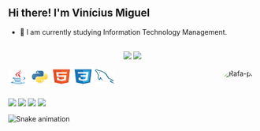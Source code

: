 ## Hi there! I'm Vinícius Miguel

- :seedling: I am currently studying Information Technology Management.

<br>

<div align="center">
  <img height="150em" src="https://github-readme-stats.vercel.app/api?username=ViniciusMiguell&show_icons=true&theme=react&include_all_commits=true&count_private=true&count_private=true"/>
  <img height="150em" src="https://github-readme-stats.vercel.app/api/top-langs/?username=ViniciusMiguell&layout=compact&langs_count=7&theme=react"/>
</div>
  
  <div style="display: inline_block"><br>
  <!--<img align="center" alt="Rafa-Js" height="30" width="40" src="https://raw.githubusercontent.com/devicons/devicon/master/icons/javascript/javascript-plain.svg">
  <img align="center" alt="Rafa-React" height="30" width="40" src="https://raw.githubusercontent.com/devicons/devicon/master/icons/react/react-original.svg">-->
  <img align="center" alt="JAVA" height="30" width="40" src="https://raw.githubusercontent.com/devicons/devicon/master/icons/java/java-original.svg">
  <img align="center" alt="PYTHON" height="30" width="40" src="https://raw.githubusercontent.com/devicons/devicon/master/icons/python/python-original.svg">
  <img align="center" alt="HTML" height="30" width="40" src="https://raw.githubusercontent.com/devicons/devicon/master/icons/html5/html5-original.svg">
  <img align="center" alt="CSS" height="30" width="40" src="https://raw.githubusercontent.com/devicons/devicon/master/icons/css3/css3-original.svg">
  <img align="center" alt="MYSQL" height="30" width="40" src="https://raw.githubusercontent.com/devicons/devicon/master/icons/mysql/mysql-original.svg">
  <img align="right" alt="Rafa-pic" height="150" style="border-radius:50px;" src="https://cdn.discordapp.com/attachments/802375742947328010/1060042271837393018/LEGION_on_Instagram____KAKASHI__wacom__wacombrJPG_1.png">
</div>
  
  ##
  
  <div> 
  <a href="https://www.instagram.com/viniciusmiguellll/" target="_blank"><img src="https://img.shields.io/badge/-Instagram-%23E4405F?style=for-the-badge&logo=instagram&logoColor=white" target="_blank"></a>
 	<a href="https://www.twitch.tv/pacheco_fps" target="_blank"><img src="https://img.shields.io/badge/Twitch-9146FF?style=for-the-badge&logo=twitch&logoColor=white" target="_blank"></a>
  <a href = "mailto:viniciusmiguel.contato@gmail.com"><img src="https://img.shields.io/badge/Gmail-D14836?style=for-the-badge&logo=gmail&logoColor=white" target="_blank"></a>
  <a href="https://www.linkedin.com/in/vinícius-miguel-ba52801bb/" target="_blank"><img src="https://img.shields.io/badge/-LinkedIn-%230077B5?style=for-the-badge&logo=linkedin&logoColor=white" target="_blank"></a> 
 
  ![Snake animation](https://github.com/ViniciusMiguell/ViniciusMiguell/blob/output/github-contribution-grid-snake.svg)
 
</div>
